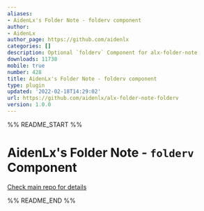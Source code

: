 ```yaml
---
aliases:
- AidenLx's Folder Note - folderv component
author:
- AidenLx
author_page: https://github.com/aidenlx
categories: []
description: Optional `folderv` Component for alx-folder-note
downloads: 11738
mobile: true
number: 428
title: AidenLx's Folder Note - folderv component
type: plugin
updated: '2022-02-18T14:29:02'
url: https://github.com/aidenlx/alx-folder-note-folderv
version: 1.0.0
---
```


%% README_START %%

# AidenLx's Folder Note - `folderv` Component

[Check main repo for details](https://github.com/aidenlx/alx-folder-note)


%% README_END %%